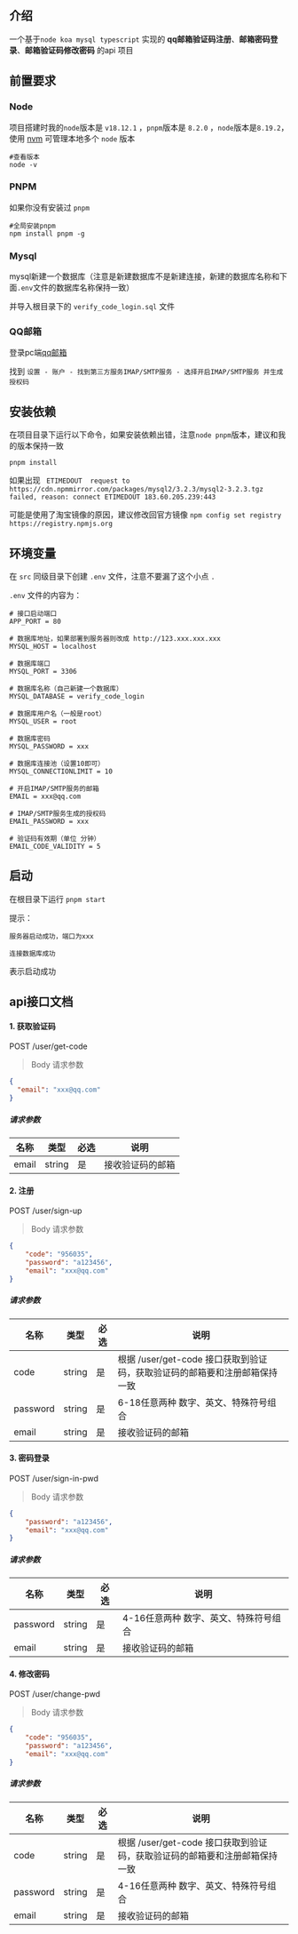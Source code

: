 ## 介绍

一个基于`node koa mysql typescript` 实现的 **qq邮箱验证码注册**、**邮箱密码登录**、**邮箱验证码修改密码** 的api 项目



## 前置要求

### Node

项目搭建时我的`node`版本是  `v18.12.1` ，`pnpm`版本是 `8.2.0` ，`node`版本是`8.19.2`，使用 [nvm](https://github.com/nvm-sh/nvm) 可管理本地多个 `node` 版本

```shell
#查看版本
node -v
```

### PNPM
如果你没有安装过 `pnpm`
```shell
#全局安装pnpm
npm install pnpm -g
```

### Mysql

mysql新建一个数据库（注意是新建数据库不是新建连接，新建的数据库名称和下面`.env`文件的数据库名称保持一致）

并导入根目录下的 `verify_code_login.sql`  文件

### QQ邮箱

登录pc端[qq邮箱](https://wx.mail.qq.com/)

找到 `设置 - 账户 - 找到第三方服务IMAP/SMTP服务 - 选择开启IMAP/SMTP服务 并生成授权码`

## 安装依赖

在项目目录下运行以下命令，如果安装依赖出错，注意`node pnpm`版本，建议和我的版本保持一致
```shell
pnpm install
```

如果出现  ` ETIMEDOUT  request to https://cdn.npmmirror.com/packages/mysql2/3.2.3/mysql2-3.2.3.tgz failed, reason: connect ETIMEDOUT 183.60.205.239:443`

可能是使用了淘宝镜像的原因，建议修改回官方镜像 `npm config set registry https://registry.npmjs.org`



## 环境变量

在 `src` 同级目录下创建 `.env` 文件，注意不要漏了这个小点 `.`

`.env` 文件的内容为：

    # 接口启动端口
    APP_PORT = 80
    
    # 数据库地址，如果部署到服务器则改成 http://123.xxx.xxx.xxx
    MYSQL_HOST = localhost
    
    # 数据库端口
    MYSQL_PORT = 3306
    
    # 数据库名称（自己新建一个数据库）
    MYSQL_DATABASE = verify_code_login
    
    # 数据库用户名（一般是root）
    MYSQL_USER = root
    
    # 数据库密码
    MYSQL_PASSWORD = xxx
    
    # 数据库连接池（设置10即可）
    MYSQL_CONNECTIONLIMIT = 10
    
    # 开启IMAP/SMTP服务的邮箱
    EMAIL = xxx@qq.com
    
    # IMAP/SMTP服务生成的授权码
    EMAIL_PASSWORD = xxx
    
    # 验证码有效期（单位 分钟）
    EMAIL_CODE_VALIDITY = 5



## 启动

在根目录下运行 `pnpm start`

提示：

`服务器启动成功，端口为xxx`

`连接数据库成功`

表示启动成功



## api接口文档

#### 1. 获取验证码

POST /user/get-code

> Body 请求参数

```json
{
  "email": "xxx@qq.com"
}
```

##### 请求参数

| 名称  | 类型   | 必选 | 说明             |
| ----- | ------ | ---- | ---------------- |
| email | string | 是   | 接收验证码的邮箱 |



#### 2. 注册

POST /user/sign-up

> Body 请求参数

```json
{
    "code": "956035",
    "password": "a123456", 
    "email": "xxx@qq.com"
}
```

##### 请求参数

| 名称     | 类型   | 必选 | 说明                                                         |
| -------- | ------ | ---- | ------------------------------------------------------------ |
| code     | string | 是   | 根据 /user/get-code 接口获取到验证码，获取验证码的邮箱要和注册邮箱保持一致 |
| password | string | 是   | 6-18任意两种 数字、英文、特殊符号组合                        |
| email    | string | 是   | 接收验证码的邮箱                                             |



#### 3. 密码登录

POST /user/sign-in-pwd

> Body 请求参数

```json
{
    "password": "a123456", 
    "email": "xxx@qq.com"
}
```

##### 请求参数

| 名称     | 类型   | 必选 | 说明                                  |
| -------- | ------ | ---- | ------------------------------------- |
| password | string | 是   | 4-16任意两种 数字、英文、特殊符号组合 |
| email    | string | 是   | 接收验证码的邮箱                      |



#### 4. 修改密码

POST /user/change-pwd

> Body 请求参数

```json
{
    "code": "956035",
    "password": "a123456", 
    "email": "xxx@qq.com"
}
```

##### 请求参数

| 名称     | 类型   | 必选 | 说明                                                         |
| -------- | ------ | ---- | ------------------------------------------------------------ |
| code     | string | 是   | 根据 /user/get-code 接口获取到验证码，获取验证码的邮箱要和注册邮箱保持一致 |
| password | string | 是   | 4-16任意两种 数字、英文、特殊符号组合                        |
| email    | string | 是   | 接收验证码的邮箱                                             |
